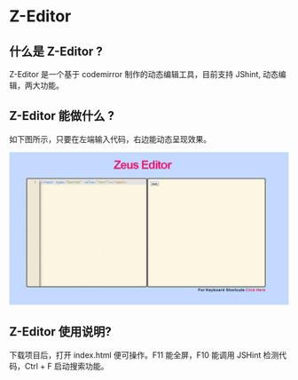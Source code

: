 Z-Editor
============

## 什么是 Z-Editor ?

Z-Editor 是一个基于 codemirror 制作的动态编辑工具，目前支持 JShint, 动态编辑，两大功能。

## Z-Editor 能做什么 ?

如下图所示，只要在左端输入代码，右边能动态呈现效果。

![alt text](./editor.png "Title")

## Z-Editor 使用说明?

下载项目后，打开 index.html 便可操作。F11 能全屏，F10 能调用 JSHint 检测代码，Ctrl + F 启动搜索功能。
